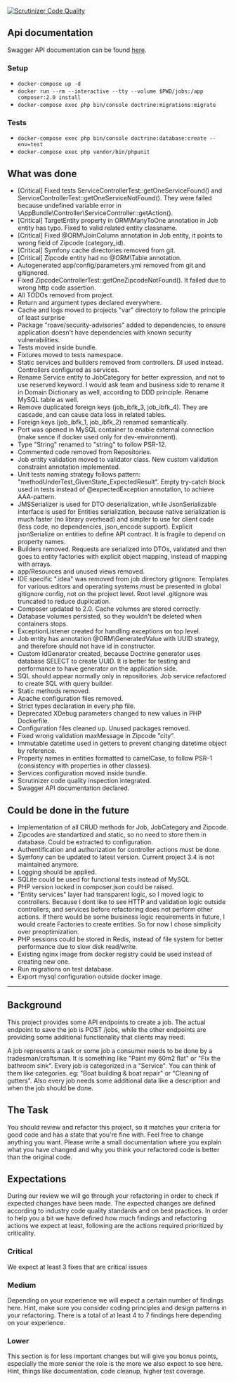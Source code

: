 [![Scrutinizer Code Quality](https://scrutinizer-ci.com/g/Vehsamrak/backend-refactoring-challenge/badges/quality-score.png?b=master)](https://scrutinizer-ci.com/g/Vehsamrak/backend-refactoring-challenge/?branch=master)

## Api documentation
Swagger API documentation can be found [here](documentation/api.yaml).

### Setup
- `docker-compose up -d`
- `docker run --rm --interactive --tty --volume $PWD/jobs:/app composer:2.0 install`
- `docker-compose exec php bin/console doctrine:migrations:migrate`

### Tests
- `docker-compose exec php bin/console doctrine:database:create --env=test`
- `docker-compose exec php vendor/bin/phpunit`

## What was done
* [Critical] Fixed tests ServiceControllerTest::getOneServiceFound() and ServiceControllerTest::getOneServiceNotFound(). They were failed because undefined variable error in \AppBundle\Controller\ServiceController::getAction().
* [Critical] TargetEntity property in ORM\ManyToOne annotation in Job entity has typo. Fixed to valid related entity classname.
* [Critical] Fixed @ORM\JoinColumn annotation in Job entity, it points to wrong field of Zipcode (category_id).
* [Critical] Symfony cache directories removed from git.
* [Critical] Zipcode entity had no @ORM\Table annotation.
* Autogenerated app/config/parameters.yml removed from git and gitignored.
* Fixed ZipcodeControllerTest::getOneZipcodeNotFound(). It failed due to wrong http code assertion.
* All TODOs removed from project.
* Return and argument types declared everywhere.
* Cache and logs moved to projects "var" directory to follow the principle of least surprise
* Package "roave/security-advisories" added to dependencies, to ensure application doesn't have dependencies with known security vulnerabilities.
* Tests moved inside bundle.
* Fixtures moved to tests namespace.
* Static services and builders removed from controllers. DI used instead. Controllers configured as services.
* Rename Service entity to JobCategory for better expression, and not to use reserved keyword. I would ask team and business side to rename it in Domain Dictionary as well, according to DDD principle. Rename MySQL table as well.
* Remove duplicated foreign keys (job_ibfk_3, job_ibfk_4). They are cascade, and can cause data loss in related tables.
* Foreign keys (job_ibfk_1, job_ibfk_2) renamed semantically. 
* Port was opened in MySQL container to enable external connection (make sence if docker used only for dev-environment).
* Type "String" renamed to "string" to follow PSR-12.
* Commented code removed from Repositories.
* Job entity validation moved to validator class. New custom validation constraint annotation implemented.
* Unit tests naming strategy follows pattern: "methodUnderTest_GivenState_ExpectedResult". Empty try-catch block used in tests instead of @expectedException annotation, to achieve AAA-pattern.
* JMSSerializer is used for DTO deserialization, while JsonSerializable interface is used for Entities serialization, because native serialization is much faster (no library overhead) and simpler to use for client code (less code, no dependencies, json_encode support). Explicit jsonSerialize on entities to define API contract. It is fragile to depend on property names.
* Builders removed. Requests are serialized into DTOs, validated and then goes to entity factories with explicit object mapping, instead of mapping with arrays.
* app/Resources and unused views removed.
* IDE specific ".idea" was removed from job directory gitignore. Templates for various editors and operating systems must be presented in global gitignore config, not on the project level. Root level .gitignore was truncated to reduce duplication.
* Composer updated to 2.0. Cache volumes are stored correctly.
* Database volumes persisted, so they wouldn't be deleted when containers stops.
* ExceptionListener created for handling exceptions on top level.
* Job entity has annotation @ORM\GeneratedValue with UUID strategy, and therefore should not have id in constructor.
* Custom IdGenerator created, because Doctrine generator uses database SELECT to create UUID. It is better for testing and performance to have generator on the application side.
* SQL should appear normally only in repositories. Job service refactored to create SQL with query builder.
* Static methods removed.
* Apache configuration files removed.
* Strict types declaration in every php file.
* Deprecated XDebug parameters changed to new values in PHP Dockerfile.
* Configuration files cleaned up. Unused packages removed.
* Fixed wrong validation maxMessage in Zipcode "city".
* Immutable datetime used in getters to prevent changing datetime object by reference.
* Property names in entities formatted to camelCase, to follow PSR-1 (consistency with properties in other classes).
* Services configuration moved inside bundle.
* Scrutinizer code quality inspection integrated.
* Swagger API documentation declared.

## Could be done in the future
* Implementation of all CRUD methods for Job, JobCategory and Zipcode.
* Zipcodes are standartized and static, so no need to store them in database. Could be extracted to configuration.
* Authentification and authorization for controller actions must be done.
* Symfony can be updated to latest version. Current project 3.4 is not maintained anymore.
* Logging should be applied.
* SQLite could be used for functional tests instead of MySQL.
* PHP version locked in composer.json could be raised.
* "Entity services" layer had transparent logic, so I moved logic to controllers. Because I dont like to see HTTP and validation logic outside controllers, and services before refactoring does not perform other actions. If there would be some buisiness logic requirements in future, I would create Factories to create entities. So for now I chose simplicity over preoptimization.
* PHP sessions could be stored in Redis, instead of file system for better performance due to slow disk read/write.
* Existing nginx image from docker registry could be used instead of creating new one.
* Run migrations on test database.
* Export mysql configuration outside docker image.

---

## Background
This project provides some API endpoints to create a job. The actual endpoint to save the job is POST /jobs, 
while the other endpoints are providing some additional functionality that clients may need.

A job represents a task or some job a consumer needs to be done by a tradesman/craftsman.
It is something like "Paint my 60m2 flat" or "Fix the bathroom sink".
Every job is categorized in a "Service". You can think of them like categories. eg: "Boat building & boat repair" or "Cleaning of gutters".
Also every job needs some additional data like a description and when the job should be done.

## The Task
You should review and refactor this project, so it matches your criteria for good code and has a state that you're fine with. 
Feel free to change anything you want.
Please write a small documentation where you explain what you have changed and why you think your refactored code is better than the original code.

## Expectations
During our review we will go through your refactoring in order to check if expected changes have been made. The expected changes are defined according to industry code quality standards and on best practices. In order to help you a bit we have defined how much findings and refactoring actions we expect at least, following are the actions required prioritized by criticality.

### Critical
We expect at least 3 fixes that are critical issues

### Medium
Depending on your experience we will expect a certain number of findings here.
Hint, make sure you consider coding principles and design patterns in your refactoring.
There is a total of at least 4 to 7 findings here depending on your experience.

### Lower
This section is for less important changes but will give you bonus points, especially the more senior the role is the more we also expect to see here.
Hint, things like documentation, code cleanup, higher test coverage.

